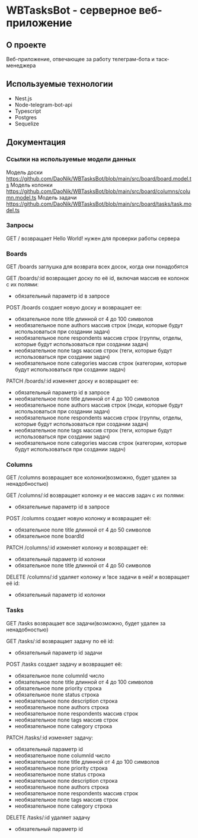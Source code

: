 # WBTasksBot - серверное веб-приложение

## О проекте
Веб-приложение, отвечающее за работу телеграм-бота и таск-менеджера

## Используемые технологии
- Nest.js
- Node-telegram-bot-api
- Typescript
- Postgres
- Sequelize

## Документация

### Ссылки на используемые модели данных
Модель доски
https://github.com/DaoNik/WBTasksBot/blob/main/src/board/board.model.ts
Модель колонки
https://github.com/DaoNik/WBTasksBot/blob/main/src/board/columns/column.model.ts
Модель задачи
https://github.com/DaoNik/WBTasksBot/blob/main/src/board/tasks/task.model.ts

### Запросы
GET / возвращает Hello World! нужен для проверки работы сервера

### Boards
GET /boards заглушка для возврата всех досок, когда они понадобятся

GET /boards/:id возвращает доску по её id, включая массив ее колонок с их полями:
- обязательный параметр id в запросе

POST /boards создает новую доску и возвращает ее:
- обязательное поле title длинной от 4 до 100 символов 
- необязательное поле authors массив строк (люди, которые будут использоваться при создании задач)
- необязательное поле respondents массив строк (группы, отделы, которые будут использоваться при создании задач)
- необязательное поле tags массив строк (теги, которые будут использоваться при создании задач)
- необязательное поле categories массив строк (категории, которые будут использоваться при создании задач)

PATCH /boards/:id изменяет доску и возвращает ее:
- обязательный параметр id в запросе
- необязательное поле title длинной от 4 до 100 символов 
- необязательное поле authors массив строк (люди, которые будут использоваться при создании задач)
- необязательное поле respondents массив строк (группы, отделы, которые будут использоваться при создании задач)
- необязательное поле tags массив строк (теги, которые будут использоваться при создании задач)
- необязательное поле categories массив строк (категории, которые будут использоваться при создании задач)

### Columns
GET /columns возвращает все колонки(возможно, будет удален за ненадобностью)

GET /columns/:id возвращает колонку и ее массив задач с их полями:
- обязательные параметр id в запросе

POST /columns создает новую колонку и возвращает её:
- обязательное поле title длинной от 4 до 50 символов
- обязательное поле boardId

PATCH /columns/:id изменяет колонку и возвращает её: 
- обязательный параметр id колонки
- обязательное поле title длинной от 4 до 50 символов

DELETE /columns/:id удаляет колонку и !все задачи в ней! и возвращает её id:
- обязательный параметр id колонки

### Tasks
GET /tasks возвращает все задачи(возможно, будет удален за ненадобностью)

GET /tasks/:id возвращает задачу по её id: 
- обязательный параметр id задачи

POST /tasks создает задачу и возвращает её:
- обязательное поле columnId число
- обязательное поле title длинной от 4 до 100 символов
- обязательное поле priority строка
- обязательное поле status строка
- необязательное поле description строка
- необязательное поле authors строка
- необязательное поле respondents массив строк
- необязательное поле tags массив строк
- необязательное поле category строка

PATCH /tasks/:id изменяет задачу:
- обязательный параметр id
- необязательное поле columnId число
- необязательное поле title длинной от 4 до 100 символов
- необязательное поле priority строка
- необязательное поле status строка
- необязательное поле description строка
- необязательное поле authors строка
- необязательное поле respondents массив строк
- необязательное поле tags массив строк
- необязательное поле category строка

DELETE /tasks/:id удаляет задачу
- обязательный параметр id
